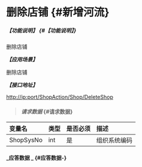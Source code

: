 # 删除店铺 {#新增河流}

##### _【功能说明】_ {#【功能说明】}

删除店铺

_**【应用场景】**_

删除店铺

_**【接口地址】**_

[http://ip:port/ShopAction/Shop/DeleteShop](http://ip:port/OrganizationAction/Customer/AddCustomer)

> #### _请求数据_ {#请求数据}

| 变量名 | 类型 | 是否必须 | 描述 |
| :--- | :--- | :--- | :--- |
| ShopSysNo | int | 是 | 组织系统编码 |

#### _应答数据 _ {#应答数据-}



